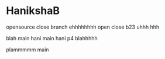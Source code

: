 # HanikshaB
opensource
close
 branch
ehhhhhhhh
open
close
b23
uhhh
hhh

blah
 main
 hani
 main
 hani
 p4
 blahhhhh

plammmmm
 main
